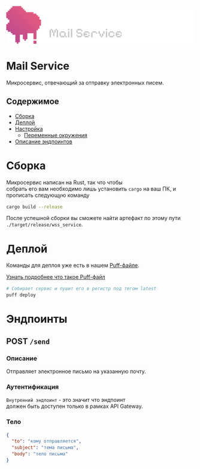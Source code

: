 ![logo](./assets/logo.png)
# Mail Service
Микросервис, отвечающий за отправку электронных писем.

## Содержимое
* [Сборка](#сборка)
* [Деплой](#деплой)
* [Настройка](#настройка)
  * [Переменные окружения](#переменные-окружения)
* [Описание эндпоинтов](#эндпоинты)

# Сборка
Микросервис написан на Rust, так что чтобы\
собрать его вам необходимо лишь установить ``cargo`` на ваш ПК,
и прописать следующую команду

```bash
cargo build --release
```

После успешной сборки вы сможете найти артефакт по этому пути ``./target/release/wss_service``.

# Деплой
Команды для деплоя уже есть в нашем [Puff-файле](./puff.yml).

[Узнать подробнее что такое Puff-файл](https://github.com/smokingplaya/puff)

```bash
# Собирает сервис и пушит его в регистр под тегом latest
puff deploy
```

<!-- # Настройка -->

<!-- ## Переменные окружения -->
<!-- ``DATABASE_URL: string`` - URL для подключения к PostgreSQL. -->

# Эндпоинты

## POST ``/send``

### Описание
Отправляет электронное письмо на указанную почту.

### Аутентификация
``Внутренний эндпоинт`` - это значит что эндпоинт\
должен быть доступен только в рамках API Gateway.

### Тело
```json
{
  "to": "кому отправляется",
  "subject": "тема письма",
  "body": "тело письма"
}
```
